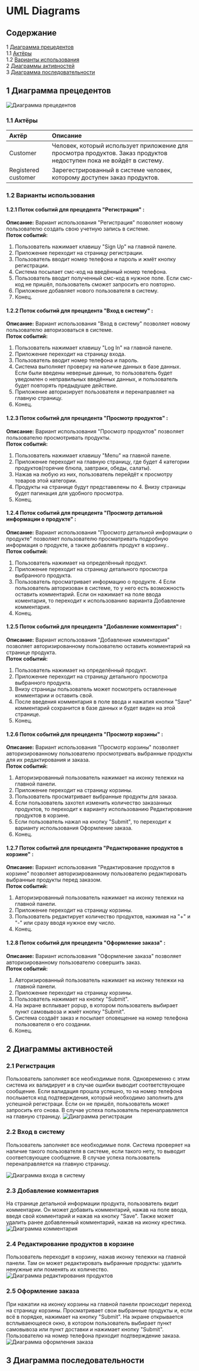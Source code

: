 # UML Diagrams

## Содержание

1 [Диаграмма прецедентов](#precedent_diagramm) <br>
1.1 [Актёры](#actors) <br>
1.2 [Варианты использования](#variant_usages) <br>
2 [Диаграммы активностей](#activity_diagramms) <br>
3 [Диаграмма последовательности](#sequence_diagramm) <br>

<a name="precedent_diagramm"/>

## 1 Диаграмма прецедентов
![Диаграмма прецедентов](UseCase/useCase.PNG)

<a name="actors"/>

### 1.1 Актёры
| Актёр | Описание | 
|:---|:---|
| Customer | Человек, который использует приложение для просмотра продуктов. Заказ продуктов недоступен пока не войдёт в систему. |
| Registered customer | Зарегестрированный в системе человек, которому доступен заказ продуктов.|


<a name="variant_usages"/>

### 1.2 Варианты использования

#### 1.2.1 Поток событий для прецедента "Регистрация" :
<strong>Описание:</strong> Вариант использования "Регистрация" позволяет новому пользователю создать свою учетную запись в системе. <br>
<strong>Поток событий:</strong> <br>
1. Пользователь нажимает клавишу "Sign Up" на главной панеле.
2. Приложение переходит на страницу регистрации.
3. Пользователь вводит номер телефона и пароль и жмёт кнопку регистрации.
4. Система посылает смс-код на введённый номер телефона.
5. Пользователь вводит полученный смс-код в нужное поле. Если смс-код не пришёл, пользователь сможет запросить его повторно.
6. Приложение добавляет нового пользователя в систему.
7. Конец.

#### 1.2.2 Поток событий для прецедента "Вход в систему" :
<strong>Описание:</strong> Вариант использования "Вход в систему" позволяет новому пользователю авторизоваться в системе. <br>
<strong>Поток событий:</strong> <br>
1. Пользователь нажимает клавишу "Log In" на главной панеле.
2. Приложение переходит на страницу входа.
3. Пользователь вводит номер телефона и пароль.
4. Система выполняет проверку на наличие данных в базе данных. Если были введены неверные данные, то пользователь будет уведомлен о неправильных введённых данных, и пользователь будет повторять предыдущее действие.
5. Приложение авторизирует пользователя и перенаправляет на главную страницу.
6. Конец.

#### 1.2.3 Поток событий для прецедента "Просмотр продуктов" :
<strong>Описание:</strong> Вариант использования "Просмотр продуктов" позволяет пользователю просмотривать продукты. <br>
<strong>Поток событий:</strong> <br>
1. Пользователь нажимает клавишу "Menu" на главной панеле.
2. Приложение переходит на главную страницу, где будет 4 категории продуктов(горячие блюла, завтраки, обеды, салаты).
3. Нажав на любую из них, пользователь перейдёт к просмотру товаров этой категории.
4. Продукты на странице будут представелены по 4. Внизу страницы будет пагинация для удобного просмотра.
5. Конец.

#### 1.2.4 Поток событий для прецедента "Просмотр детальной информации о продукте" :
<strong>Описание:</strong> Вариант использования "Просмотр детальной информации о продукте" позволяет пользователю просматривать подробную информация о продукте, а также добавлять продукт в корзину.. <br>
<strong>Поток событий:</strong> <br>
1. Пользователь нажимает на определённый продукт.
2. Приложение переходит на страницу детального просмотра выбранного продукта.
3. Пользователь просматривает информацию о продукте.
4  Если пользователь авторизован в системе, то у него есть возможность оставить комментарий. Если он нажимает на поле ввода коментария, то переходит к использованию варианта Добавление комментария.
5. Конец.  

#### 1.2.5 Поток событий для прецедента "Добавление комментария" :
<strong>Описание:</strong> Вариант использования "Добавление комментария" позволяет авторизированному пользователю оставить комментарий на странице продукта. <br>
<strong>Поток событий:</strong> <br>
1. Пользователь нажимает на определённый продукт.
2. Приложение переходит на страницу детального просмотра выбранного продукта.
3. Внизу страницы пользователь может посмотреть оставленные комментарии и оставить свой.
4. После введения комментария в поле ввода и нажатия кнопки "Save" комментарий сохранится в базе данных и будет виден на этой странице.
5. Конец. 

#### 1.2.6 Поток событий для прецедента "Просмотр корзины" :
<strong>Описание:</strong> Вариант использования "Просмотр корзины" позволяет авторизированному пользователю просмотривать выбранные продукты для их редактирования и заказа. <br>
<strong>Поток событий:</strong> <br>
1. Авторизированный пользователь нажимает на иконку тележки на главной панели.
2. Приложение переходит на страницу корзины.
3. Пользователь просматривает выбранные продукты для заказа.
4. Если пользователь захотел изменить количество заказанных продуктов, то переходит к варианту использованию Редактирование продуктов в корзине.
5. Если пользователь нажал на кнопку "Submit", то переходит к варианту использования Оформление заказа.
6. Конец. 

#### 1.2.7 Поток событий для прецедента "Редактирование продуктов в корзине" :
<strong>Описание:</strong> Вариант использования "Редактирование продуктов в корзине" позволяет авторизированному пользователю редактировать выбранные продукты перед заказом. <br>
<strong>Поток событий:</strong> <br>
1. Авторизированный пользователь нажимает на иконку тележки на главной панели.
2. Приложение переходит на страницу корзины.
3. Пользователь редактирует количество продуктов, нажимая на "+" и "-" или сразу вводя нужное ему число.
4. Конец. 

#### 1.2.8 Поток событий для прецедента "Оформление заказа" :
<strong>Описание:</strong> Вариант использования "Оформление заказа" позволяет авторизированному пользователю совершить заказ. <br>
<strong>Поток событий:</strong> <br>
1. Авторизированный пользователь нажимает на иконку тележки на главной панели.
2. Приложение переходит на страницу корзины.
3. Пользователь нажимает на кнопку "Submit".
4. На экране всплывает popup, в котором пользователь выбирает пункт самовывоза и жмёт кнопку "Submit".
5. Система создаёт заказ и посылает оповещение на номер телефона пользователя о его создании.
4. Конец. 

<a name="activity_diagramms"/>

## 2 Диаграммы активностей

### 2.1 Регистрация
Пользователь заполняет все необходимые поля. Одновременно с этим система их валидирует и в случае ошибки выводит соответствующее сообщение. Если валидация прошла успешно, то на номер телефона послыается код подтверждения, который необходимо заполнить для успешной регистраци.
Если он не пришёл, пользователь может запросить его снова.  В случае успеха пользователь перенаправляется на главную страницу.
![Диаграмма регистрации](Activity/register_activity.png)

### 2.2 Вход в систему
Пользователь заполняет все необходимые поля. Система проверяет на наличие такого пользователя в системе, если такого нету, то выводит соответсвующее сообщение. В случае успеха пользователь перенаправляется на главную страницу.

![Диаграмма входа в систему](Activity/login_activity.png)

### 2.3 Добавление комментария
На странице детальной информации продукта, пользователь видит комментарии.
Он может добавить комментарий, нажав на поле ввода, введя свой комментарий и нажав на кнопку "Save".
Также может удалить ранее добавленный комментарий, нажав на иконку крестика.
![Диаграмма комментария](Activity/comment_activity.png)

### 2.4 Редактирование продуктов в корзине
Пользователь переходит в корзину, нажав иконку тележки на главной панели. Там он может редактировать выбранные продукты: удалить ненужные или поменять их количество.
![Диаграмма редактирования продуктов](Activity/editBucket_activity.png)
    
### 2.5 Оформление заказа
При нажатии на иконку корзины на главной панели происходит переход на страницу корзины. Просматривает свои выбранные продукты и, если всё в порядке, нажимает на кнопку "Submit".
На экране открывается всплываеющееся окно, в котором пользователь выбирает пункт самовывоза или пункт доставки и нажимает кнопку "Submit".
Пользователю на номер телефона приходит подтверждение заказа.
![Диаграмма оформления заказа](Activity/createOrder_activity.png)

<a name="sequence_diagramm"/>

## 3 Диаграмма последовательности